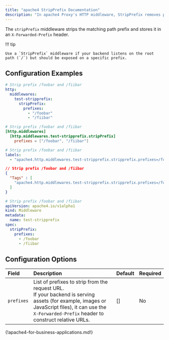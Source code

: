 ```yaml
---
title: "apache4 StripPrefix Documentation"
description: "In apache4 Proxy's HTTP middleware, StripPrefix removes prefixes from paths before forwarding requests. Read the technical documentation."
---
```


The `stripPrefix` middleware strips the matching path prefix and stores it in an `X-Forwarded-Prefix` header.

!!! tip

    Use a `StripPrefix` middleware if your backend listens on the root path (`/`) but should be exposed on a specific prefix.

## Configuration Examples

```yaml tab="Structured (YAML)"
# Strip prefix /foobar and /fiibar
http:
  middlewares:
    test-stripprefix:
      stripPrefix:
        prefixes:
          - "/foobar"
          - "/fiibar"
```

```toml tab="Structured (TOML)"
# Strip prefix /foobar and /fiibar
[http.middlewares]
  [http.middlewares.test-stripprefix.stripPrefix]
    prefixes = ["/foobar", "/fiibar"]
```

```yaml tab="Labels"
# Strip prefix /foobar and /fiibar
labels:
  - "apache4.http.middlewares.test-stripprefix.stripprefix.prefixes=/foobar,/fiibar"
```

```json tab="Tags"
// Strip prefix /foobar and /fiibar
{
  "Tags" : [
    "apache4.http.middlewares.test-stripprefix.stripprefix.prefixes=/foobar,/fiibar"
  ]
}
```

```yaml tab="Kubernetes"
# Strip prefix /foobar and /fiibar
apiVersion: apache4.io/v1alpha1
kind: Middleware
metadata:
  name: test-stripprefix
spec:
  stripPrefix:
    prefixes:
      - /foobar
      - /fiibar
```

## Configuration Options

| Field                        | Description           | Default | Required |
|:-----------------------------|:--------------------------------------------------------------|:--------|:---------|
| `prefixes` | List of prefixes to strip from the request URL.<br />If your backend is serving assets (for example, images or JavaScript files), it can use the `X-Forwarded-Prefix` header to construct relative URLs. | [] | No |

{!apache4-for-business-applications.md!}
